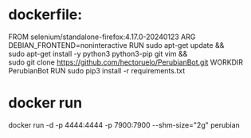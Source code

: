 # dockerfile:

FROM selenium/standalone-firefox:4.17.0-20240123
ARG DEBIAN_FRONTEND=noninteractive
RUN sudo apt-get update && \
    sudo apt-get install -y python3 python3-pip git vim && \
    sudo git clone https://github.com/hectoruelo/PerubianBot.git
WORKDIR PerubianBot
RUN sudo pip3 install -r requirements.txt

# docker run
docker run -d -p 4444:4444 -p 7900:7900 --shm-size="2g" perubian
